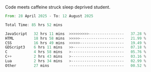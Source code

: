 Code meets caffeine struck sleep deprived student.

<!--START_SECTION:waka-->

```rust
From: 28 April 2025 - To: 12 August 2025

Total Time: 85 hrs 52 mins

JavaScript   32 hrs 11 mins  >>>>>>>>>----------------   37.28 %
HTML         18 hrs 58 mins  >>>>>--------------------   21.99 %
CSS          16 hrs 49 mins  >>>>>--------------------   19.49 %
GDScript3    6 hrs 11 mins   >>-----------------------   07.18 %
C            4 hrs 58 mins   >------------------------   05.76 %
C++          2 hrs 43 mins   >------------------------   03.16 %
Lua          2 hrs 34 mins   >------------------------   02.99 %
Other        27 mins         -------------------------   00.52 %
```

<!--END_SECTION:waka-->
